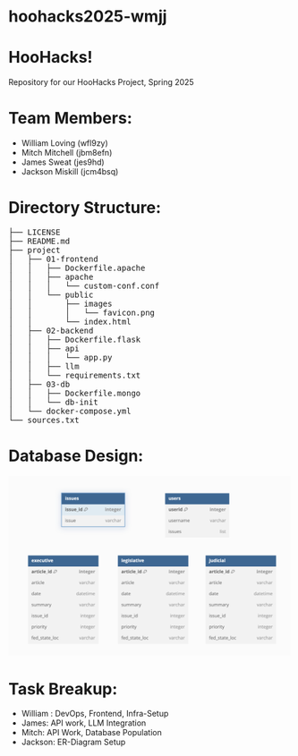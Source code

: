 # hoohacks2025-wmjj

# HooHacks!

Repository for our HooHacks Project, Spring 2025


# Team Members:

- William Loving (wfl9zy)
- Mitch Mitchell (jbm8efn)
- James Sweat (jes9hd)
- Jackson Miskill (jcm4bsq)


# Directory Structure:


<pre>
├── LICENSE
├── README.md
├── project
│   ├── 01-frontend
│   │   ├── Dockerfile.apache
│   │   ├── apache
│   │   │   └── custom-conf.conf
│   │   └── public
│   │       ├── images
│   │       │   └── favicon.png
│   │       └── index.html
│   ├── 02-backend
│   │   ├── Dockerfile.flask
│   │   ├── api
│   │   │   └── app.py
│   │   ├── llm
│   │   └── requirements.txt
│   ├── 03-db
│   │   ├── Dockerfile.mongo
│   │   └── db-init
│   └── docker-compose.yml
└── sources.txt
</pre>

# Database Design:

![DB Image](./Database.png)

# Task Breakup: 

- William : DevOps, Frontend, Infra-Setup
- James: API work, LLM Integration
- Mitch: API Work, Database Population
- Jackson: ER-Diagram Setup